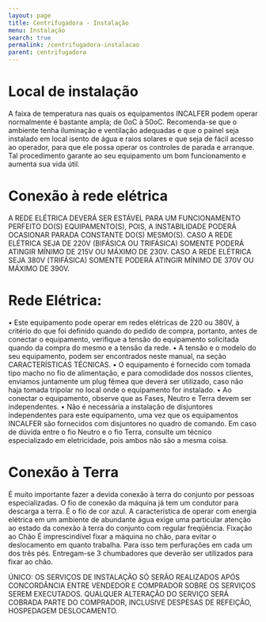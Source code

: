 ```yaml
---
layout: page
title: Centrifugadora - Instalação
menu: Instalação
search: true
permalink: /centrifugadora-instalacao
parent: centrifugadora
---
```

# Local de instalação
A faixa de temperatura nas quais os equipamentos INCALFER podem operar
normalmente é bastante ampla; de 0oC à 50oC. Recomenda-se que o ambiente
tenha iluminação e ventilação adequadas e que o painel seja instalado em local
isento de água e raios solares e que seja de fácil acesso ao operador, para que
ele possa operar os controles de parada e arranque. Tal procedimento garante
ao seu equipamento um bom funcionamento e aumenta sua vida útil.

# Conexão à rede elétrica
A REDE ELÉTRICA DEVERÁ SER ESTÁVEL PARA UM FUNCIONAMENTO PERFEITO
DO(S) EQUIPAMENTO(S), POIS, A INSTABILIDADE PODERÁ OCASIONAR PARADA
CONSTANTE DO(S) MESMO(S).
CASO A REDE ELÉTRICA SEJA DE 220V (BIFÁSICA OU TRIFÁSICA) SOMENTE
PODERÁ ATINGIR MÍNIMO DE 215V OU MÁXIMO DE 230V.
CASO A REDE ELÉTRICA SEJA 380V (TRIFÁSICA) SOMENTE PODERÁ ATINGIR
MÍNIMO DE 370V OU MÁXIMO DE 390V.

# Rede Elétrica:
• Este equipamento pode operar em redes elétricas de 220 ou 380V, à critério
do que foi definido quando do pedido de compra, portanto, antes de conectar o
equipamento, verifique a tensão do equipamento solicitada quando da compra
do mesmo e a tensão da rede.
• A tensão e o modelo do seu equipamento, podem ser encontrados neste
manual, na seção CARACTERÍSTICAS TÉCNICAS.
• O equipamento é fornecido com tomada tipo macho no fio de alimentação, e
para comodidade dos nossos clientes, enviamos juntamente um plug fêmea que
deverá ser utilizado, caso não haja tomada tripolar no local onde o equipamento
for instalado.
• Ao conectar o equipamento, observe que as Fases, Neutro e Terra devem ser
independentes.
• Não é necessária a instalação de disjuntores independentes para este
equipamento, uma vez que os equipamentos INCALFER são fornecidos com
disjuntores no quadro de comando.
Em caso de dúvida entre o fio Neutro e o fio Terra, consulte um técnico
especializado em eletricidade, pois ambos não são a mesma coisa.

# Conexão à Terra
É muito importante fazer a devida conexão à terra do conjunto por pessoas
especializadas. O fio de conexão da máquina já tem um condutor para descarga
a terra. É o fio de cor azul.
A característica de operar com energia elétrica em um ambiente de abundante
água exige uma particular atenção ao estado da conexão à terra do conjunto
com regular freqüência.
Fixação ao Chão 
É imprescindível fixar a máquina no chão, para evitar o deslocamento em
quanto trabalha. Para isso tem perfurações em cada um dos três pés.
Entregam-se 3 chumbadores que deverão ser utilizados para fixar ao chão.

ÚNICO: OS SERVIÇOS DE INSTALAÇÃO SÓ SERÃO REALIZADOS APÓS
CONCORDÂNCIA ENTRE VENDEDOR E COMPRADOR SOBRE OS SERVIÇOS
SEREM EXECUTADOS. QUALQUER ALTERAÇÃO DO SERVIÇO SERÁ COBRADA
PARTE DO COMPRADOR, INCLUSIVE DESPESAS DE REFEIÇÃO, HOSPEDAGEM
DESLOCAMENTO.